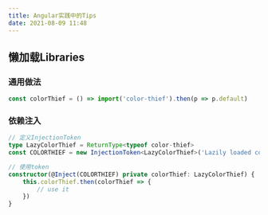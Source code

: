 ```yaml
---
title: Angular实践中的Tips
date: 2021-08-09 11:48
---
```



## 懒加载Libraries

### 通用做法

``` javascript
const colorThief = () => import('color-thief').then(p => p.default)
```



### 依赖注入

```typescript
// 定义InjectionToken
type LazyColorThief = ReturnType<typeof color-thief>
const COLORTHIEF = new InjectionToken<LazyColorThief>('Lazily loaded colorThief', { provideIn: 'root', factory: color-thief })

// 使用token
constructor(@Inject(COLORTHIEF) private colorThief: LazyColorThief) {
	this.colorThief.then(colorThief => {
        // use it
    })
}
```

